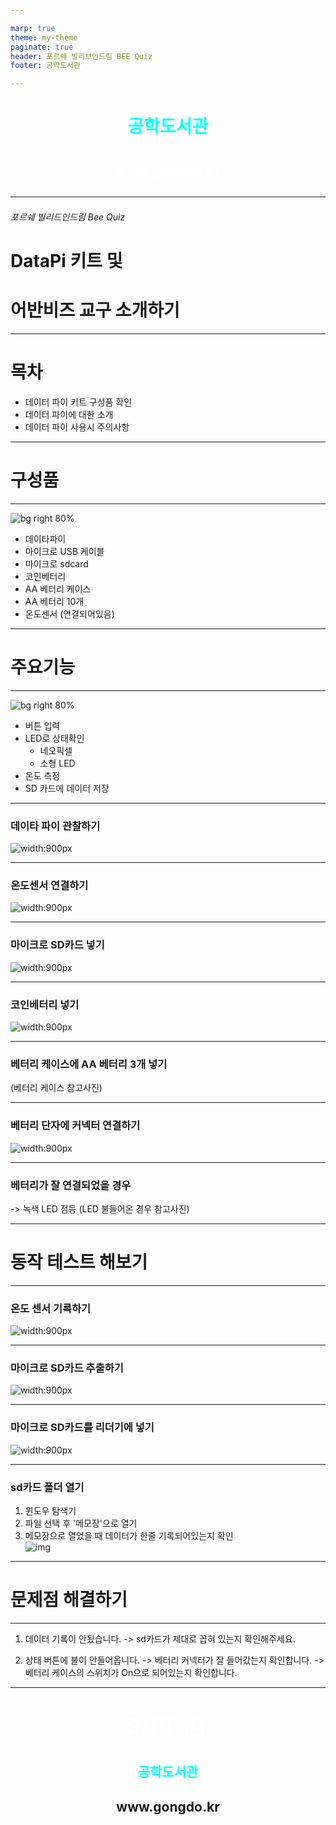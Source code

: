 ```yaml
---

marp: true
theme: my-theme
paginate: true
header: 포르쉐 빌리브인드림 BEE Quiz 
footer: 공학도서관 

---
```


<!--paginate: skip -->
<body>
<h1 style="text-align: center; color: cyan;">공학도서관<h1>
<h2 style="text-align: center; color: white">www.gongdo.kr<h2>
</body>

--- 

###### 포르쉐 빌리드인드림 Bee Quiz  

# DataPi 키트 및 
# 어반비즈 교구 소개하기  


---

# 목차 
- 데이터 파이 키트 구성품 확인
- 데이터 파이에 대한 소개 
- 데이터 파이 사용시 주의사항 
---
# 구성품 

<!--paginate: true -->
---

![bg right 80%](../9_DataPi/img/ready.jpg)
- 데이타파이 
- 마이크로 USB 케이블 
- 마이크로 sdcard
- 코인베터리 
- AA 베터리 케이스 
- AA 베터리 10개 
- 온도센서 (연결되어있음)

---

# 주요기능 

---

![bg right 80%](../9_DataPi/img/datapi_.jpg)
- 버튼 입력
- LED로 상태확인  
    - 네오픽셀 
    - 소형 LED 
- 온도 측정 
- SD 카드에 데이터 저장


---
### 데이타 파이 관찰하기
![width:900px](../9_DataPi/img/datapi_.jpg)

---

### 온도센서 연결하기 
![width:900px](../9_DataPi/img/temperature_screw_small.jpg)

---
### 마이크로 SD카드 넣기 
![width:900px](../9_DataPi/img/sdcard_push_.jpg)

---

### 코인베터리 넣기  
![width:900px](../9_DataPi/img/coincell_.jpg)

--- 

### 베터리 케이스에 AA 베터리 3개 넣기  
(베터리 케이스 참고사진)


---

### 베터리 단자에 커넥터 연결하기
![width:900px](../9_DataPi/img/battery_connect.jpg)

---

### 베터리가 잘 연결되었을 경우
-> 녹색 LED 점등 (LED 불들어온 경우 참고사진) 

--- 

# 동작 테스트 해보기

---
### 온도 센서 기록하기

![width:900px](../9_DataPi/img/datapi_record_.jpg)

---

### 마이크로 SD카드 추출하기
![width:900px](../9_DataPi/img/sdcard_push_.jpg)

---

### 마이크로 SD카드를 리더기에 넣기 
![width:900px](../9_DataPi/img/sdcard_reader.jpg)

--- 

### sd카드 폴더 열기
1. 윈도우 탐색기
2. 파일 선택 후 '메모장'으로 열기 
3. 메모장으로 열었을 때 데이터가 한줄 기록되어있는지 확인   
![img](../9_DataPi/img/data_oneraw.png)

--- 

# 문제점 해결하기 

---
1. 데이터 기록이 안됬습니다. 
-> sd카드가 제대로 꼽혀 있는지 확인해주세요. 

2. 상태 버튼에 불이 안들어옵니다.
-> 베터리 커넥터가 잘 들어갔는지 확인합니다. 
-> 베터리 케이스의 스위치가 On으로 되어있는지 확인합니다.   



---
<body>
<h1 style="text-align: center; color: white;">감사합니다.<h1>
<h2 style="text-align: center; color: cyan">공학도서관</h2>
<h2 style="text-align: center;" >www.gongdo.kr<h2>
</body>
